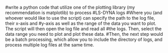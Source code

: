 #write a python code that utilize one of the plotting library (my recommendation is matplotlib) to process #LS-DYNA logs
#Where you (and whoever would like to use the script) can specify the path to the log file, their x-axis and #y-axis as well as the range of the data you want to plot. The script will then open the log file and read all #the logs. Then, select the data range you need to plot and plot these data.
#Then, the next step would be a batch processing, which allow you to include the directory of logs, and process multiple log files at the same time.
